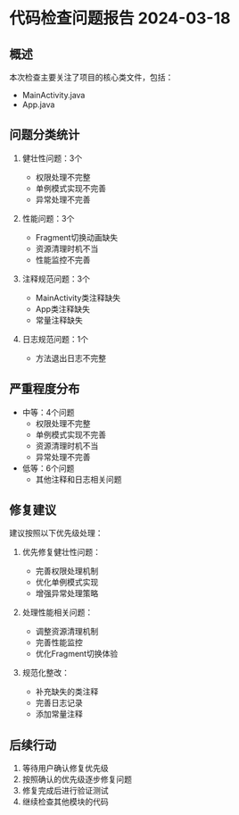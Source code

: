 # 代码检查问题报告 2024-03-18

## 概述
本次检查主要关注了项目的核心类文件，包括：
- MainActivity.java
- App.java

## 问题分类统计
1. 健壮性问题：3个
   - 权限处理不完整
   - 单例模式实现不完善
   - 异常处理不完善

2. 性能问题：3个
   - Fragment切换动画缺失
   - 资源清理时机不当
   - 性能监控不完善

3. 注释规范问题：3个
   - MainActivity类注释缺失
   - App类注释缺失
   - 常量注释缺失

4. 日志规范问题：1个
   - 方法退出日志不完整

## 严重程度分布
- 中等：4个问题
  - 权限处理不完整
  - 单例模式实现不完善
  - 资源清理时机不当
  - 异常处理不完善
- 低等：6个问题
  - 其他注释和日志相关问题

## 修复建议
建议按照以下优先级处理：

1. 优先修复健壮性问题：
   - 完善权限处理机制
   - 优化单例模式实现
   - 增强异常处理策略

2. 处理性能相关问题：
   - 调整资源清理机制
   - 完善性能监控
   - 优化Fragment切换体验

3. 规范化整改：
   - 补充缺失的类注释
   - 完善日志记录
   - 添加常量注释

## 后续行动
1. 等待用户确认修复优先级
2. 按照确认的优先级逐步修复问题
3. 修复完成后进行验证测试
4. 继续检查其他模块的代码 